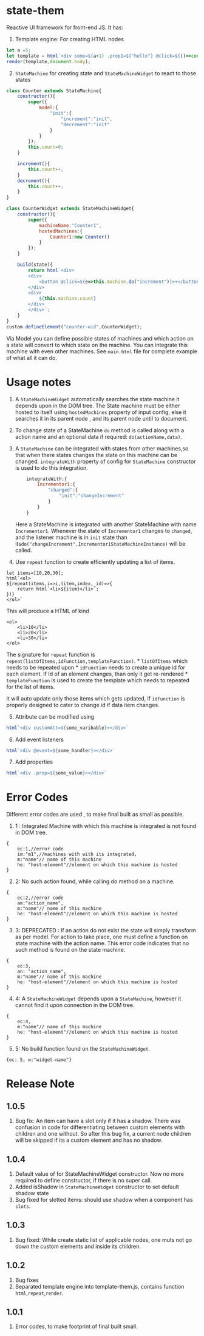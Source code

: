 # state-them
Reactive UI framework for front-end JS.
It has:
1. Template engine: For creating HTML nodes
```js
let a =5;
let template = html`<div some=${a+1} .prop1=${"hello"} @click=${()=>console.log("do_something")}>${a}</div>`;
render(template,document.body);
```
2. `StateMachine` for creating state and `StateMachineWidget` to react to those states
```js
class Counter extends StateMachine{
    constructor(){
        super({
            model:{
                "init":{
                    "increment":"init",
                    "decrement":"init"
                }
            }
        });
        this.count=0;
    }

    increment(){
        this.count++;
    }
    decrement(){
        this.count++;
    }
}

class CounterWidget extends StateMachineWidget{
    constructor(){
        super({
            machineName:"Counter1",
            hostedMachines:{
                Counter1:new Counter()
            }
        });
    }

    build(state){
        return html`<div>
        <div>
            <button @click=${e=>this.machine.do("increment")}>+</button><button @click=${e=>this.machine.do("decrement")}>-</button>
        </div>
        <div>
            ${this.machine.count}
        </div>
        </div>`;
    }
}
custom.defineElement("counter-wid",CounterWidget);
```

Via Model you can define possible states of machines and which action on a state will convert to which state on the machine.
You can integrate this machine with even other machines. See `main.html` file for complete example of what all it can do.

# Usage notes
1. A `StateMachineWidget` automatically searches the state machine it depends upon in the DOM tree. The State machine must be either hosted to itself using `hostedMachines` property
    of input config, else it searches it in its parent node , and its parent node until to document.

2. To change state of a StateMachine `do` method is called along with a action name and an optional data if required: `do(actionName,data)`.
3. A `StateMachine` can be integrated with states from other machines,so that when there states changes the state on this machine can be changed. `integrateWith` property of config for `StateMachine` constructor is used to do this integration.
    ```js
        integrateWith:{
            Incrementor1:{
                "changed":{
                    "init":"changeIncrement"
                }
            }
        }
    ```
    Here a StateMachine is integrated with another StateMachine with name `Incrementor1`. Whenever the state of `Incrementor1` changes to `changed`, and 
    the listener machine is in `init` state than its`do("changeIncrement",Incrementor1StateMachineInstance)` will be called.

4. Use `repeat` function to create efficiently updating a list of items.
```
let items=[10,20,30];
html`<ol>
${repeat(items,i=>i,(item,index,_id)=>{
    return html`<li>${item}</li>`;
})}
</ol>`
```
This will produce a HTML of kind
```
<ol>
    <li>10</li>
    <li>20</li>
    <li>30</li>
</ol>
```
The signature for `repeat` function is `repeat(listOfItems,idFunction,templateFunction)`.
    * `listOfItems` which needs to be repeated upon
    * `idFunction` needs to create a unique id for each element. If Id of an element changes, than only it get re-rendered
    * `templateFunction` is used to create the template which needs to repeated for the list of items.

It will auto update only those items which gets updated, if `idFunction` is properly designed to cater to change id if data item changes.

5. Attribute can be modified using
```js
html`<div customAtt=${some_varibable}></div>`
```

6. Add event listeners
```js
html`<div @event=${some_handler}></div>`
```

7. Add properties
```js
html`<div .prop=${some_value}></div>`
```

# Error Codes
Different error codes are used , to make final built as small as possible.

1. 1 : Integrated Machine with which this machine is integrated is not found in DOM tree.
```
{
    ec:1,//error code
    im:"m1",//machines with with its integrated,
    m:"name"// name of this machine
    he: "host-element"//element on which this machine is hosted
}
```

2. 2: No such action found, while calling do method on a machine.
```
{
    ec:2,//error code
    am:"action_name",
    m:"name"// name of this machine
    he: "host-element"//element on which this machine is hosted
}
```

3. 3: DEPRECATED : If an action do not exist the state will simply transform as per model.
For action to take place, one must define a function on state machine with the action name. This error code indicates that no such method is found on the state machine.
```
{
    ec:3,
    an: "action_name",
    m:"name"// name of this machine
    he: "host-element"//element on which this machine is hosted
}
```

4. 4: A `StateMachineWidget` depends upon a `StateMachine`, however it cannot find it upon connection in the DOM tree.
```
{
    ec:4,
    m:"name"// name of this machine
    he: "host-element"//element on which this machine is hosted
}
```

5. 5: No build function found on the `StateMachineWidget`. 
```
{ec: 5, w:"widget-name"}
```

# Release Note

## 1.0.5
1. Bug fix: An item can have a slot only if it has a shadow. There was confusion in code for differentiating between custom elements with children and one without.
So after this bug fix, a current node children will be skipped if its a custom element and has no shadow.

## 1.0.4
1. Default value of for StateMachineWidget constructor. Now no more required to define constructor, if there is no super call.
2. Added isShadow in `StateMachineWidget` constructor to set default shadow state
3. Bug fixed for slotted items: should use shadow when a component has `slots`.

## 1.0.3
1. Bug fixed: While create static list of applicable nodes, one muts not go down the custom elements and inside its children.

## 1.0.2
1. Bug fixes
2. Separated template engine into template-them.js, contains function `html`,`repeat`,`render`.

## 1.0.1
1. Error codes, to make footprint of final built small.